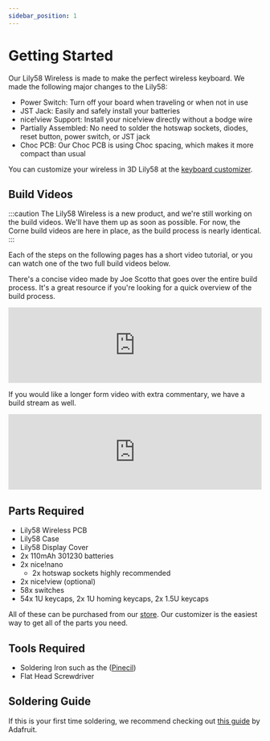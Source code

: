 ```yaml
---
sidebar_position: 1
---
```


# Getting Started

Our Lily58 Wireless is made to make the perfect wireless keyboard. We made the following major changes to the Lily58:

 - Power Switch: Turn off your board when traveling or when not in use
 - JST Jack: Easily and safely install your batteries
 - nice!view Support: Install your nice!view directly without a bodge wire
 - Partially Assembled: No need to solder the hotswap sockets, diodes, reset button, power switch, or JST jack
 - Choc PCB: Our Choc PCB is using Choc spacing, which makes it more compact than usual

You can customize your wireless in 3D Lily58 at the [keyboard customizer](https://typeractive.xyz/pages/build).

## Build Videos

:::caution
The Lily58 Wireless is a new product, and we're still working on the build videos. We'll have them up as soon as possible. For now, the Corne build videos are here in place, as the build process is nearly identical.
:::

Each of the steps on the following pages has a short video tutorial, or you can watch one of the two full build videos below.

There's a concise video made by Joe Scotto that goes over the entire build process. It's a great resource if you're looking for a quick overview of the build process.

<iframe style={{maxWidth: "480px", aspectRatio: "16/9"}} width="100%" height="auto" src="https://www.youtube.com/embed/FJgvi7WShxY" title="YouTube video player" frameborder="0" allow="accelerometer; autoplay; clipboard-write; encrypted-media; gyroscope; picture-in-picture; web-share" allowfullscreen></iframe>

If you would like a longer form video with extra commentary, we have a build stream as well.

<iframe style={{maxWidth: "480px", aspectRatio: "16/9"}} width="100%" height="auto" src="https://www.youtube.com/embed/uT9ohua2RwY" title="YouTube video player" frameborder="0" allow="accelerometer; autoplay; clipboard-write; encrypted-media; gyroscope; picture-in-picture; web-share" allowfullscreen></iframe>

## Parts Required

 - Lily58 Wireless PCB
 - Lily58 Case
 - Lily58 Display Cover
 - 2x 110mAh 301230 batteries
 - 2x nice!nano
   - 2x hotswap sockets highly recommended
 - 2x nice!view (optional)
 - 58x switches
 - 54x 1U keycaps, 2x 1U homing keycaps, 2x 1.5U keycaps

All of these can be purchased from our [store](https://typeractive.xyz/store). Our customizer is the easiest way to get all of the parts you need.

## Tools Required

 - Soldering Iron such as the ([Pinecil](https://typeractive.xyz/products/pinecil))
 - Flat Head Screwdriver

## Soldering Guide

If this is your first time soldering, we recommend checking out [this guide](https://learn.adafruit.com/adafruit-guide-excellent-soldering/preparation) by Adafruit.
